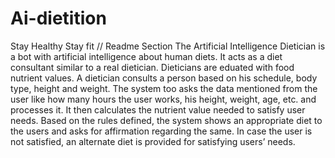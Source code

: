 # Ai-dietition
Stay Healthy Stay fit
//                                    Readme Section
The Artificial Intelligence Dietician is a bot with artificial intelligence about human diets. It acts as a diet consultant similar to a real dietician. Dieticians are eduated with food nutrient values. A dietician consults a person based on his schedule, body type, height and weight. The system too asks the data mentioned from the user like how many hours the user works, his height, weight, age, etc. and processes it. It then calculates the nutrient value needed to satisfy user needs. Based on the rules defined, the system shows an appropriate diet to the users and asks for affirmation regarding the same. In case the user is not satisfied, an alternate diet is provided for satisfying users’ needs.

